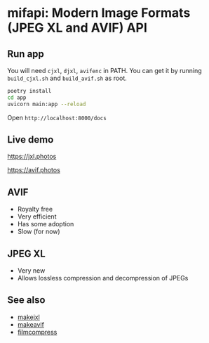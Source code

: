 # mifapi: Modern Image Formats (JPEG XL and AVIF) API

## Run app

You will need `cjxl`, `djxl`, `avifenc` in PATH. You can get it by running `build_cjxl.sh` and `build_avif.sh` as root.

```sh
poetry install
cd app
uvicorn main:app --reload
```

Open `http://localhost:8000/docs`

## Live demo

https://jxl.photos

https://avif.photos

## AVIF

* Royalty free
* Very efficient
* Has some adoption
* Slow (for now)

## JPEG XL

* Very new
* Allows lossless compression and decompression of JPEGs

## See also

* [makejxl](https://github.com/varnav/makejxl/)
* [makeavif](https://github.com/varnav/makeavif/)
* [filmcompress](https://github.com/varnav/filmcompress/)

